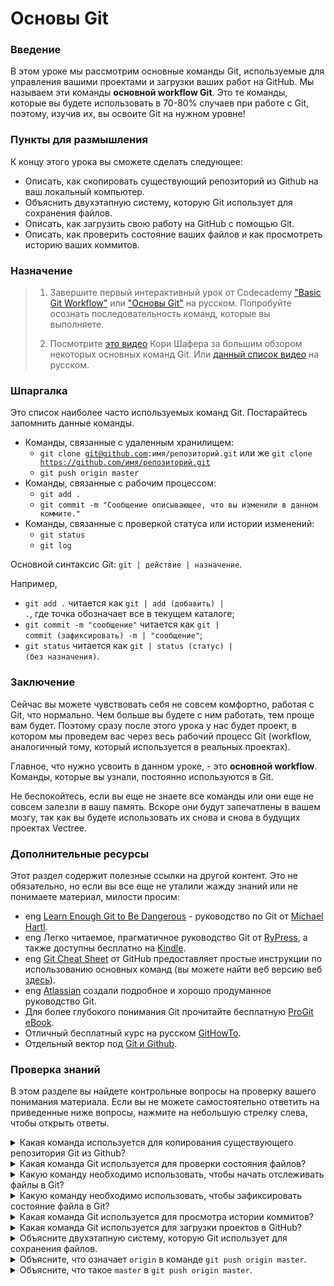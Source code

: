 # Основы Git

### Введение

В этом уроке мы рассмотрим основные команды Git, используемые для управления вашими проектами и загрузки ваших работ на GitHub. Мы называем эти команды **основной workflow Git**. Это те команды, которые вы будете использовать в 70-80% случаев при работе с Git, поэтому, изучив их, вы освоите Git на нужном уровне!

### Пункты для размышления

К концу этого урока вы сможете сделать следующее:

- Описать, как скопировать существующий репозиторий из Github на ваш локальный компьютер.
- Объяснить двухэтапную систему, которую Git использует для сохранения файлов.
- Описать, как загрузить свою работу на GitHub с помощью Git.
- Описать, как проверить состояние ваших файлов и как просмотреть историю ваших коммитов.

### Назначение

> 1. Завершите первый интерактивный урок от Codecademy ["Basic Git Workflow"](https://www.codecademy.com/learn/learn-git) или ["Основы Git"](https://vectree.ru/video/0/1/0) <span class="btn-fill btn btn-xs btn-warning">на русском</span>. Попробуйте осознать последовательность команд, которые вы выполняете.
>
> 2. Посмотрите [это видео](https://www.youtube.com/watch?v=HVsySz-h9r4) Кори Шафера за большим обзором некоторых основных команд Git. Или [данный список видео](https://www.youtube.com/watch?v=EW5pfDLP9b4&list=PLsEqeEoLdeXCI3_52XJnVIs0RlpDSgbbf) <span class="btn-fill btn btn-xs btn-warning">на русском</span>.

### Шпаргалка

Это список наиболее часто используемых команд Git. Постарайтесь запомнить данные команды.

- Команды, связанные с удаленным хранилищем:
  - <code>git clone git@github.com:имя/репозиторий.git</code> или же <code>git clone https://github.com/имя/репозиторий.git</code>
  - <code>git push origin master</code>
- Команды, связанные с рабочим процессом:
  - <code>git add .</code>
  - <code>git commit -m "Сообщение описывающее, что вы изменили в данном коммите."</code>
- Команды, связанные с проверкой статуса или истории изменений:
  - <code>git status</code>
  - <code>git log</code>

Основной синтаксис Git: <code>git | действие | назначение</code>.

Например,

- <code>git add .</code> читается как <code>git | add (добавить) | .</code>, где точка обозначает все в текущем каталоге;
- <code>git commit -m "сообщение"</code> читается как <code>git | commit (зафиксировать) -m | "сообщение"</code>;
- <code>git status</code> читается как <code>git | status (статус) | (без назначения)</code>.

### Заключение

Сейчас вы можете чувствовать себя не совсем комфортно, работая с Git, что нормально. Чем больше вы будете с ним работать, тем проще вам будет. Поэтому сразу после этого урока у нас будет проект, в котором мы проведем вас через весь рабочий процесс Git (workflow, аналогичный тому, который используется в реальных проектах).

Главное, что нужно усвоить в данном уроке, - это **основной workflow**. Команды, которые вы узнали, постоянно используются в Git.

Не беспокойтесь, если вы еще не знаете все команды или они еще не совсем залезли в вашу память. Вскоре они будут запечатлены в вашем мозгу, так как вы будете использовать их снова и снова в будущих проектах Vectree.

### Дополнительные ресурсы

Этот раздел содержит полезные ссылки на другой контент. Это не обязательно, но если вы все еще не уталили жажду знаний или не понимаете материал, милости просим:

- <span class="btn-fill btn btn-xs btn-success">eng</span> [Learn Enough Git to Be Dangerous](https://www.learnenough.com/git-tutorial) - руководство по Git от [Michael Hartl](http://www.michaelhartl.com/).
- <span class="btn-fill btn btn-xs btn-success">eng</span> Легко читаемое, прагматичное руководство Git от [RyPress](https://github.com/alokc83/Basic-Tutorials/blob/master/rypress.com%20Git/0_Ry's%20Git%20Tutorial.pdf), а также доступны бесплатно на [Kindle](https://www.amazon.com/Rys-Git-Tutorial-Ryan-Hodson-ebook/dp/B00QFIA5OC).
- <span class="btn-fill btn btn-xs btn-success">eng</span> [Git Cheat Sheet](https://education.github.com/git-cheat-sheet-education.pdf) от GitHub предоставляет простые инструкции по использованию основных команд (вы можете найти веб версию веб [здесь](https://github.github.com/training-kit/downloads/github-git-cheat-sheet/)).
- <span class="btn-fill btn btn-xs btn-success">eng</span> [Atlassian](https://www.atlassian.com/git/tutorials/what-is-version-control) создали подробное и хорошо продуманное руководство Git.
- Для более глубокого понимания Git прочитайте бесплатную [ProGit eBook](https://git-scm.com/book/ru/v2).
- Отличный бесплатный курс на русском [GitHowTo](https://githowto.com/ru).
- Отдельный вектор под [Git и Github](https://vectree.ru/video/0/0/0).

### Проверка знаний

В этом разделе вы найдете контрольные вопросы на проверку вашего понимания материала. Если вы не можете самостоятельно ответить на приведенные ниже вопросы, нажмите на небольшую стрелку слева, чтобы открыть ответы.

<details>
<summary>Какая команда используется для копирования существующего репозитория Git из Github?</summary>
<ul>
  <li>Используйте <code>git clone git@github.com:имя/репозиторий.git</code>, чтобы скопировать (склонировать) репозиторий GitHub на вашем локальном компьютере.</li>
</ul>
</details>

<details>
<summary>Какая команда Git используется для проверки состояния файлов?</summary>
<ul>
  <li>Используйте <code>git status</code>, чтобы увидеть любые изменения, сделанные с момента вашего последнего коммита.</li>
</ul>
</details>

<details>
<summary>Какую команду необходимо использовать, чтобы начать отслеживать файлы в Git?</summary>
<ul>
  <li>Используйте <code>git add</code> для начала отслеживания файлов.</li>
</ul>
</details>

<details>
<summary>Какую команду необходимо использовать, чтобы зафиксировать состояние файла в Git?</summary>
<ul>
  <li>Используйте <code>git commit</code> для фиксации состояния отслеживаемых файлов.</li>
</ul>
</details>

<details>
<summary>Какая команда Git используется для просмотра истории коммитов?</summary>
<ul>
  <li>Используйте <code>git log</code> для просмотра истории коммитов.</li>
</ul>
</details>

<details>
<summary>Какая команда Git используется для загрузки проектов в GitHub?</summary>
<ul>
  <li>Используйте <code>git push</code>, чтобы отправить свой коммит в GitHub.</li>
</ul>
</details>

<details>
<summary>Объясните двухэтапную систему, которую Git использует для сохранения файлов.</summary>
<ul>
  <li><strong>Сохранение</strong> в Git делится на две команды: <code>add</code> и <code>commit</code>. Комбинация этих двух команд дает вам контроль над тем, что вы хотите зафиксировать в своем снимке.</li>
  <li><strong>Подготовка.</strong> В Git вы можете выбрать изменения, которые хотите сохранить, с помощью <code>git add</code>. Считайте, что <code>add</code> регулирует количество людей или элементов, которые будут включены в фотографию. Представьте себе проект, который содержит множество файлов, а изменения были внесены в несколько файлов. Как сохранить (зафиксировать) некоторые внесенные изменения и оставить другие, чтобы продолжить работу над ними? Ответ: <code>git add</code>.</li>
  <li><strong>Фиксация.</strong> Вызывая команду <code>commit</code>, вы фактически нажимаете на кнопку фотоапарата, что приводит к созданию снимка. Например, чтобы зафиксировать файл с именем README.md, введите <code>git commit -m "Добавил README.md"</code>. Флаг <code>-m</code> означает "сообщение" и должен всегда сопровождаться комментарием о том, какие вы внесли изменения. В нашем примере сообщением о коммите было следующим <code>"Добавить README.md"</code>.</li>
</ul>
</details>

<details>
<summary>Объясните, что означает <code>origin</code> в команде <code>git push origin master</code>.</summary>
<ul>
  <li>В Git <code>origin</code> - это URL удаленного репозитория, относительно которого выполняются определенные команды. Git устанавливает источником по умолчанию удаленный репозиторий, который он клонирует. Вы можете использовать <code>origin</code> для доступа к удаленному репозиторию без необходимости каждый раз вводить полный URL-адрес. Это также означает, что вы можете использовать множество удаленных репозиториев, дав каждому уникальное имя.</li>
</ul>
</details>

<details>
<summary>Объясните, что такое <code>master</code> в <code>git push origin master</code>.</summary>
<ul>
  <li>В Git <code>master</code> - это ветвь удаленного репозитория, в которую вы хотите отправить свои изменения. Мы расскажем больше о ветках на следующем уроке, но главное, что нужно помнить, <code>master</code> - это основная ветка в ваших проектах, где находится боевой (готовый к работе) код.</li>
</ul>
</details>
